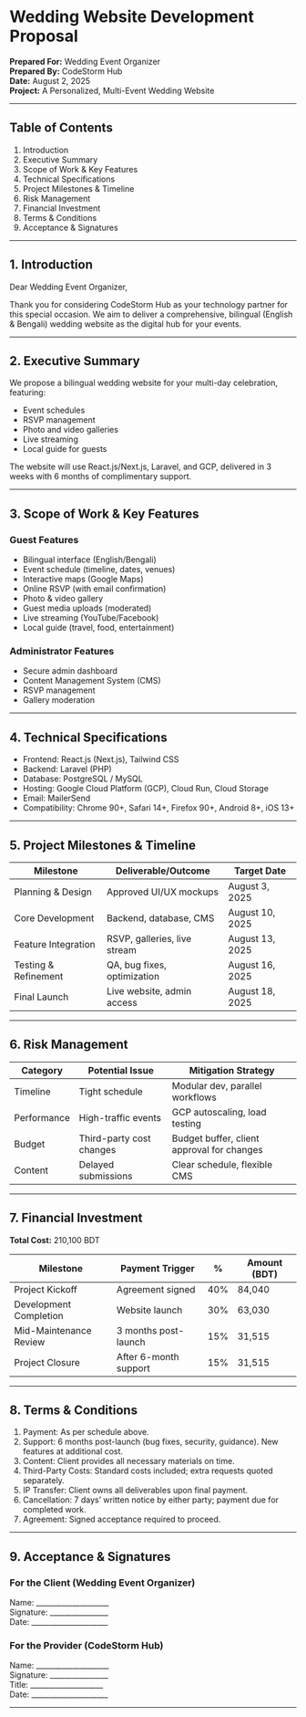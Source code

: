# Wedding Website Development Proposal

**Prepared For:** Wedding Event Organizer  
**Prepared By:** CodeStorm Hub  
**Date:** August 2, 2025  
**Project:** A Personalized, Multi-Event Wedding Website

---

## Table of Contents

1. Introduction
2. Executive Summary
3. Scope of Work & Key Features
4. Technical Specifications
5. Project Milestones & Timeline
6. Risk Management
7. Financial Investment
8. Terms & Conditions
9. Acceptance & Signatures

---

## 1. Introduction

Dear Wedding Event Organizer,

Thank you for considering CodeStorm Hub as your technology partner for this special occasion. We aim to deliver a comprehensive, bilingual (English & Bengali) wedding website as the digital hub for your events.

---

## 2. Executive Summary

We propose a bilingual wedding website for your multi-day celebration, featuring:

- Event schedules
- RSVP management
- Photo and video galleries
- Live streaming
- Local guide for guests

The website will use React.js/Next.js, Laravel, and  GCP, delivered in 3 weeks with 6 months of complimentary support.

---

## 3. Scope of Work & Key Features

### Guest Features

- Bilingual interface (English/Bengali)
- Event schedule (timeline, dates, venues)
- Interactive maps (Google Maps)
- Online RSVP (with email confirmation)
- Photo & video gallery
- Guest media uploads (moderated)
- Live streaming (YouTube/Facebook)
- Local guide (travel, food, entertainment)

### Administrator Features

- Secure admin dashboard
- Content Management System (CMS)
- RSVP management
- Gallery moderation

---

## 4. Technical Specifications

- Frontend: React.js (Next.js), Tailwind CSS
- Backend: Laravel (PHP)
- Database: PostgreSQL / MySQL
- Hosting: Google Cloud Platform (GCP), Cloud Run, Cloud Storage
- Email: MailerSend
- Compatibility: Chrome 90+, Safari 14+, Firefox 90+, Android 8+, iOS 13+

---

## 5. Project Milestones & Timeline

| Milestone                | Deliverable/Outcome            | Target Date     |
|--------------------------|-------------------------------|-----------------|
| Planning & Design        | Approved UI/UX mockups        | August 3, 2025  |
| Core Development         | Backend, database, CMS        | August 10, 2025 |
| Feature Integration      | RSVP, galleries, live stream  | August 13, 2025 |
| Testing & Refinement     | QA, bug fixes, optimization   | August 16, 2025 |
| Final Launch             | Live website, admin access    | August 18, 2025 |

---

## 6. Risk Management

| Category     | Potential Issue          | Mitigation Strategy                       |
|--------------|-------------------------|-------------------------------------------|
| Timeline     | Tight schedule          | Modular dev, parallel workflows           |
| Performance  | High-traffic events     | GCP autoscaling, load testing             |
| Budget       | Third-party cost changes| Budget buffer, client approval for changes|
| Content      | Delayed submissions     | Clear schedule, flexible CMS              |

---

## 7. Financial Investment

**Total Cost:** 210,100 BDT

| Milestone                  | Payment Trigger         | %    | Amount (BDT) |
|----------------------------|----------------------- |------|--------------|
| Project Kickoff            | Agreement signed       | 40%  | 84,040       |
| Development Completion     | Website launch         | 30%  | 63,030       |
| Mid-Maintenance Review     | 3 months post-launch   | 15%  | 31,515       |
| Project Closure            | After 6-month support  | 15%  | 31,515       |

---

## 8. Terms & Conditions

1. Payment: As per schedule above.
2. Support: 6 months post-launch (bug fixes, security, guidance). New features at additional cost.
3. Content: Client provides all necessary materials on time.
4. Third-Party Costs: Standard costs included; extra requests quoted separately.
5. IP Transfer: Client owns all deliverables upon final payment.
6. Cancellation: 7 days’ written notice by either party; payment due for completed work.
7. Agreement: Signed acceptance required to proceed.

---

## 9. Acceptance & Signatures

### For the Client (Wedding Event Organizer)

Name: ____________________  
Signature: ________________  
Date: _____________________

### For the Provider (CodeStorm Hub)

Name: ____________________  
Signature: ________________  
Title: ____________________  
Date: _____________________

---
